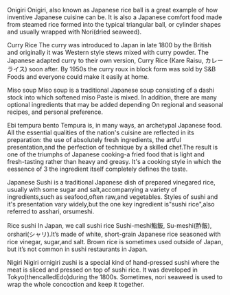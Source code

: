 Onigiri
Onigiri, also known as Japanese rice ball is a great example of how inventive Japanese cuisine
can be. It is also a Japanese comfort food made from steamed rice formed into the typical
triangular ball, or cylinder shapes and usually wrapped with Nori(dried seaweed).


Curry Rice
The curry was introduced to Japan in late 1800 by the British and originally it was Western style stews mixed with curry powder. The Japanese adapted curry to their own version, Curry
Rice (Kare Raisu, カレーライス) soon after. By 1950s the curry roux in block form was sold by
S&B Foods and everyone could make it easily at home.


Miso soup
Miso soup is a traditional Japanese soup consisting of a dashi stock into which softened miso
Paste is mixed. In addition, there are many optional ingredients that may be added depending
On regional and seasonal recipes, and personal preference.

Ebi tempura bento
Tempura is, in many ways, an archetypal Japanese food. All the essential qualities of the
nation's cuisine are reflected in its preparation: the use of absolutely fresh ingredients, the
artful presentation,and the perfection of technique by a skilled chef.The result is one of the
triumphs of Japanese cooking-a fried food that is light and fresh-tasting rather than heavy
and greasy. It's a cooking style in which the eessence of 3 the ingredient itself completely
defines the taste.

Japanese Sushi is a traditional Japanese dish of prepared vinegared rice, usually with some sugar and
salt,accompanying a variety of ingredients,such as seafood,often raw,and vegetables. Styles
of sushi and it's presentation vary widely,but the one key ingredient is"sushi rice",also
referred to asshari, orsumeshi.

Rice sushi
In Japan, we call sushi rice Sushi-meshi鮨飯, Su-meshi(酢飯), orshari(シャリ).It’s made  of
white, short-grain Japanese rice seasoned with rice vinegar, sugar,and salt. Brown rice is
sometimes used outside of Japan, but it’s not common in sushi restaurants in Japan.

Nigiri
Nigiri ornigiri zushi is a special kind of hand-pressed sushi where the meat is sliced and
pressed on top of sushi rice. It was developed in Tokyo(thencalledEdo)during the 1800s.
Sometimes, nori seaweed is used to wrap the whole concoction and keep it together.
